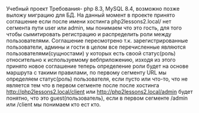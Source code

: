 Учебный проект
Требования-
php 8.3,
MySQL 8.4,
возможно позже выложу миграцию для  БД.
На данный момент в проекте принято соглашение если после имени хостинга php2lessons2.local/ нет сегмента пути user или admin, мы понимаем что это гость, для того чтобы сымитировать регистрацию и распределить роли между пользователями. Соглашение пересмотрено т.к. зарегистрированные пользователи, админы и гости в целом все перечисленные являются пользователями(сущностами) у которых есть своой статус(роль) относительно к используемому вебприложению, изходя из этого принято новое соглашение теперь определение роли будет на основе маршрута с такими правилами, по первому сегменту  URL мы определяем статус(роль) пользователя, если пусто или что-то, что не является тем что в первом сегменте после после хостинга http://php2lessons2.local/client или http://php2lessons2.local/admin будет понятно, что это guest(пользователь), если в первом сегменте /admin или /client мы понимаем кто ест кто.
